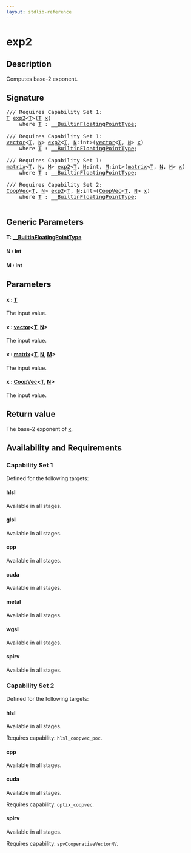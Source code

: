 ```yaml
---
layout: stdlib-reference
---
```


# exp2

## Description

Computes base-2 exponent.



## Signature 

<pre>
/// Requires Capability Set 1:
<a href="exp2.html#typeparam-T" class="code_type">T</a> <a href="exp2.html">exp2</a>&lt;<a href="exp2.html#typeparam-T" class="code_type">T</a>&gt;(<a href="exp2.html#typeparam-T" class="code_type">T</a> <a href="exp2.html#decl-x" class="code_param">x</a>)
    <span class='code_keyword'>where</span> <a href="exp2.html#typeparam-T" class="code_type">T</a> : <a href="../interfaces/0_builtinfloatingpointtype-029hm/index.html" class="code_type">__BuiltinFloatingPointType</a>;

/// Requires Capability Set 1:
<a href="../types/vector/index.html" class="code_type">vector</a>&lt;<a href="exp2.html#typeparam-T" class="code_type">T</a>, <a href="exp2.html#decl-N" class="code_var">N</a>&gt; <a href="exp2.html">exp2</a>&lt;<a href="exp2.html#typeparam-T" class="code_type">T</a>, <a href="exp2.html#decl-N" class="code_var">N</a>:<span class="code_keyword">int</span>&gt;(<a href="../types/vector/index.html" class="code_type">vector</a>&lt;<a href="exp2.html#typeparam-T" class="code_type">T</a>, <a href="exp2.html#decl-N" class="code_var">N</a>&gt; <a href="exp2.html#decl-x" class="code_param">x</a>)
    <span class='code_keyword'>where</span> <a href="exp2.html#typeparam-T" class="code_type">T</a> : <a href="../interfaces/0_builtinfloatingpointtype-029hm/index.html" class="code_type">__BuiltinFloatingPointType</a>;

/// Requires Capability Set 1:
<a href="../types/matrix/index.html" class="code_type">matrix</a>&lt;<a href="exp2.html#typeparam-T" class="code_type">T</a>, <a href="exp2.html#decl-N" class="code_var">N</a>, <a href="exp2.html#decl-M" class="code_var">M</a>&gt; <a href="exp2.html">exp2</a>&lt;<a href="exp2.html#typeparam-T" class="code_type">T</a>, <a href="exp2.html#decl-N" class="code_var">N</a>:<span class="code_keyword">int</span>, <a href="exp2.html#decl-M" class="code_var">M</a>:<span class="code_keyword">int</span>&gt;(<a href="../types/matrix/index.html" class="code_type">matrix</a>&lt;<a href="exp2.html#typeparam-T" class="code_type">T</a>, <a href="exp2.html#decl-N" class="code_var">N</a>, <a href="exp2.html#decl-M" class="code_var">M</a>&gt; <a href="exp2.html#decl-x" class="code_param">x</a>)
    <span class='code_keyword'>where</span> <a href="exp2.html#typeparam-T" class="code_type">T</a> : <a href="../interfaces/0_builtinfloatingpointtype-029hm/index.html" class="code_type">__BuiltinFloatingPointType</a>;

/// Requires Capability Set 2:
<a href="../types/coopvec-04/index.html" class="code_type">CoopVec</a>&lt;<a href="exp2.html#typeparam-T" class="code_type">T</a>, <a href="exp2.html#decl-N" class="code_var">N</a>&gt; <a href="exp2.html">exp2</a>&lt;<a href="exp2.html#typeparam-T" class="code_type">T</a>, <a href="exp2.html#decl-N" class="code_var">N</a>:<span class="code_keyword">int</span>&gt;(<a href="../types/coopvec-04/index.html" class="code_type">CoopVec</a>&lt;<a href="exp2.html#typeparam-T" class="code_type">T</a>, <a href="exp2.html#decl-N" class="code_var">N</a>&gt; <a href="exp2.html#decl-x" class="code_param">x</a>)
    <span class='code_keyword'>where</span> <a href="exp2.html#typeparam-T" class="code_type">T</a> : <a href="../interfaces/0_builtinfloatingpointtype-029hm/index.html" class="code_type">__BuiltinFloatingPointType</a>;

</pre>

## Generic Parameters

####  <a id="typeparam-T"></a>T: [\_\_BuiltinFloatingPointType](../interfaces/0_builtinfloatingpointtype-029hm/index.html)
####  <a id="decl-N"></a>N  : int
####  <a id="decl-M"></a>M  : int

## Parameters

####  <a id="decl-x"></a>x  : [T](exp2.html#typeparam-T)
The input value.

####  <a id="decl-x"></a>x  : [vector](../types/vector/index.html)\<[T](../types/vector/index.html#typeparam-T), [N](../types/vector/index.html#decl-N)\>
The input value.

####  <a id="decl-x"></a>x  : [matrix](../types/matrix/index.html)\<[T](../types/matrix/t-0.html), [N](../types/matrix/index.html#decl-N), [M](../types/matrix/index.html#decl-M)\>
The input value.

####  <a id="decl-x"></a>x  : [CoopVec](../types/coopvec-04/index.html)\<[T](../types/coopvec-04/index.html#typeparam-T), [N](../types/coopvec-04/index.html#decl-N)\>
The input value.


## Return value
The base-2 exponent of <span class='code'><a href="exp2.html#decl-x" class="code_param">x</a></span>.


## Availability and Requirements

### Capability Set 1

Defined for the following targets:

#### hlsl
Available in all stages.

#### glsl
Available in all stages.

#### cpp
Available in all stages.

#### cuda
Available in all stages.

#### metal
Available in all stages.

#### wgsl
Available in all stages.

#### spirv
Available in all stages.


### Capability Set 2

Defined for the following targets:

#### hlsl
Available in all stages.

Requires capability: `hlsl_coopvec_poc`.
#### cpp
Available in all stages.

#### cuda
Available in all stages.

Requires capability: `optix_coopvec`.
#### spirv
Available in all stages.

Requires capability: `spvCooperativeVectorNV`.


